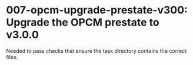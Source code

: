 # 007-opcm-upgrade-prestate-v300: Upgrade the OPCM prestate to v3.0.0

Needed to pass checks that ensure the task directory contains the correct files. 